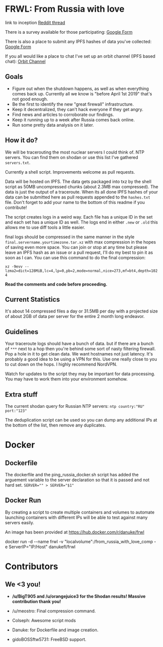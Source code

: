 FRWL: From Russia with love
===

link to inception [Reddit thread](https://www.reddit.com/r/DataHoarder/comments/apsd7v/with_russia_going_offline_for_a_test_some_time/)

There is a survey available for those participating: [Google Form](https://goo.gl/forms/l2zbfzblneP6D6sE3)

There is also a place to submit any IPFS hashes of data you've collected: [Google Form](https://goo.gl/forms/o3vXwj4NPzODAttR2)

If you all would like a place to chat I've set up an orbit channel (IPFS based chat): [Orbit Channel](https://orbit.chat/#/channel/frwl)

Goals
---

- Figure out when the shutdown happens, as well as when everything comes back up. Currently all we know is "before April 1st 2019" that's not good enough.
- Be the first to identify the new "great firewall" infrastructure.
- Keep it decentralized, they can't hack everyone if they get angry.
- Find news and articles to corroborate our findings.
- Keep it running up to a week after Russia comes back online.
- Run some pretty data analysis on it later.


How it do?
---

We will be tracerouting the most nuclear servers I could think of. NTP servers. You can find them on shodan or use this list I've gathered `servers.txt`.

Currently a shell script. Improvements welcome as pull requests.

Data will be hosted on IPFS. The data gets packaged into txz by the shell script as 50MB uncompressed chunks (about 2.3MB max compressed). The data is just the output of a traceroute. When its all done IPFS hashes of your data can be submitted here as pull requests appended to the `hashes.txt` file. Don't forget to add your name to the bottom of this readme if you contribute!

The script creates logs in a weird way. Each file has a unique ID in the set and each set has a unique ID as well. The logs end in either `.new` or `.old` this allows me to use diff tools a little easier.

final logs should be compressed in the same manner in the style `final.servername.yourtimezone.tar.xz` with max compression in the hopes of saving even more space. You can join or stop at any time but please leave an IPFS hash as an issue or a pull request, I'll do my best to pin it as soon as I can. You can use this command to do the final compression:

`xz -9evv --lzma2=dict=128MiB,lc=4,lp=0,pb=2,mode=normal,nice=273,mf=bt4,depth=1024`

**Read the comments and code before proceeding.**


Current Statistics
---
It's about 14 compressed files a day or 31.5MB per day with a projected size of about 2GB of data per server for the entire 2 month long endeavor.

Guidelines
---

Your traceroute logs should have a bunch of data. but if there are a bunch of `***` next to a hop then you're behind some sort of nasty filtering firewall. Pop a hole in it to get clean data. We want hostnames not just latency. It's probably a good idea to be using a VPN for this. Use one really close to you to cut down on the hops. I highly recommend NordVPN.

Watch for updates to the script they may be important for data processing. You may have to work them into your environment somehow.


Extra stuff
---

The current shodan query for Russian NTP servers: `ntp country:"RU" port:"123"`

The deduplication script can be used so you can dump any additional IPs at the bottom of the list, then remove any duplicates.



Docker
===

Dockerfile
---

The dockerfile and the ping_russia_docker.sh script has added the arguement variable to the server declaration so that it is passed and not hard set.  `SERVER="" > SERVER="$1"`


Docker Run
---

By creating a script to create multiple containers and volumes to automate launching containers with different IPs will be able to test against many servers easily.

 An image has been provided at https://hub.docker.com/r/danuke/frwl

docker run -d --name frwl -v "localvolume":/from_russia_with_love_comp -e ServerIP="IP/Host" danukefl/frwl



Contributors
===

We <3 you!
---

- **/u/BigT905 and /u/orangejuice3 for the Shodan results! Massive contribution thank you!**

- /u/meostro: Final compression command.

- Colseph: Awesome script mods

- Danuke: for Dockerfile and image creation.

- gidoBOSSftw5731: FreeBSD support.
